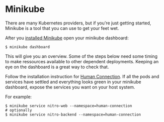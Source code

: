 # Minikube

There are many Kubernetes providers, but if you're just getting started, Minikube is a tool that you can use to get your feet wet.

After you [installed Minikube](https://kubernetes.io/docs/tasks/tools/install-minikube/)
open your minikube dashboard:

```text
$ minikube dashboard
```

This will give you an overview. Some of the steps below need some timing to make ressources available to other dependent deployments. Keeping an eye on the dashboard is a great way to check that.

Follow the installation instruction for [Human Connection](../human-connection/README.md).
If all the pods and services have settled and everything looks green in your
minikube dashboard, expose the services you want on your host system.

For example:

```text
$ minikube service nitro-web --namespace=human-connection
# optionally
$ minikube service nitro-backend --namespace=human-connection
```

